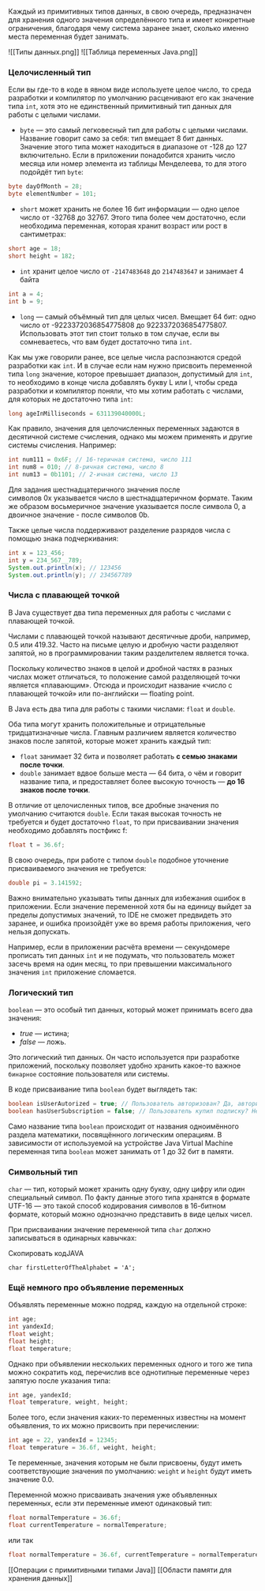 Каждый из примитивных типов данных, в свою очередь, предназначен для хранения одного значения определённого типа и имеет конкретные ограничения, благодаря чему система заранее знает, сколько именно места переменная будет занимать.

![[Типы данных.png]]
![[Таблица перeменных Java.png]]
### Целочисленный тип

Если вы где-то в коде в явном виде используете целое число, то среда разработки и компилятор по умолчанию расценивают его как значение типа `int`, хотя это не единственный примитивный тип данных для работы с целыми числами.

- `byte` — это самый легковесный тип для работы с целыми числами. Название говорит само за себя: тип вмещает 8 бит данных. Значение этого типа может находиться в диапазоне от -128 до 127 включительно. Если в приложении понадобится хранить число месяца или номер элемента из таблицы Менделеева, то для этого подойдёт тип `byte`:

```java
byte dayOfMonth = 28;
byte elementNumber = 101; 
```

- `short` может хранить не более 16 бит информации — одно целое число от -32768 до 32767. Этого типа более чем достаточно, если необходима переменная, которая хранит возраст или рост в сантиметрах:

```java
short age = 18;
short height = 182; 
```

- `int`  хранит целое число от `-2147483648` до `2147483647` и занимает 4 байта

```java
int a = 4;
int b = 9;
```

- `long` — самый объёмный тип для целых чисел. Вмещает 64 бит: одно число от -9223372036854775808 до 9223372036854775807. Использовать этот тип стоит только в том случае, если вы сомневаетесь, что вам будет достаточно типа `int`.

Как мы уже говорили ранее, все целые числа распознаются средой разработки как `int`. И в случае если нам нужно присвоить переменной типа `long` значение, которое превышает диапазон, допустимый для `int`, то необходимо в конце числа добавлять букву L или l, чтобы среда разработки и компилятор поняли, что мы хотим работать с числами, для которых не достаточно типа `int`:

```java
long ageInMilliseconds = 631139040000L; 
```

Как правило, значения для целочисленных переменных задаются в десятичной системе счисления, однако мы можем применять и другие системы счисления. Например:

```java
int num111 = 0x6F; // 16-теричная система, число 111
int num8 = 010; // 8-ричная система, число 8
int num13 = 0b1101; // 2-ичная система, число 13
```

Для задания шестнадцатеричного значения после символов 0x указывается число в шестнадцатеричном формате. Таким же образом восьмеричное значение указывается после символа 0, а двоичное значение - после символов 0b.

Также целые числа поддерживают разделение разрядов числа с помощью знака подчеркивания:

```java
int x = 123_456;
int y = 234_567__789;
System.out.println(x); // 123456
System.out.println(y); // 234567789
```

### Числа с плавающей точкой

В Java существует два типа переменных для работы с числами с плавающей точкой.

Числами с плавающей точкой называют десятичные дроби, например, 0.5 или 419.32. Часто на письме целую и дробную части разделяют запятой, но в программировании таким разделителем является точка.

Поскольку количество знаков в целой и дробной частях в разных числах может отличаться, то положение самой разделяющей точки является «плавающим». Отсюда и происходит название «число с плавающей точкой» или по-английски — floating point.

В Java есть два типа для работы с такими числами: `float` и `double`.

Оба типа могут хранить положительные и отрицательные тридцатизначные числа. Главным различием является количество знаков после запятой, которые может хранить каждый тип:

- `float` занимает 32 бита и позволяет работать **с семью знаками после точки**.
- `double` занимает вдвое больше места — 64 бита, о чём и говорит название типа, и предоставляет более высокую точность — **до 16 знаков после точки**.

В отличие от целочисленных типов, все дробные значения по умолчанию считаются `double`. Если такая высокая точность не требуется и будет достаточно `float`, то при присваивании значения необходимо добавлять постфикс f:

```java
float t = 36.6f; 
```

В свою очередь, при работе с типом `double` подобное уточнение присваиваемого значения не требуется:

```java
double pi = 3.141592; 
```

Важно внимательно указывать типы данных для избежания ошибок в приложении. Если значение переменной хотя бы на единицу выйдет за пределы допустимых значений, то IDE не сможет предвидеть это заранее, и ошибка произойдёт уже во время работы приложения, чего нельзя допускать.

Например, если в приложении расчёта времени — секундомере прописать тип данных `int` и не подумать, что пользователь может засечь время на один месяц, то при превышении максимального значения `int` приложение сломается.

### Логический тип

`boolean` — это особый тип данных, который может принимать всего два значения:

- _true_ — истина;
- _false_ — ложь.

Это логический тип данных. Он часто используется при разработке приложений, поскольку позволяет удобно хранить какое-то важное `бинарное` состояние пользователя или системы.

В коде присваивание типа `boolean` будет выглядеть так:

```java
boolean isUserAutorized = true; // Пользователь авторизован? Да, авторизован.
boolean hasUserSubscription = false; // Пользователь купил подписку? Нет. 
```

Само название типа `boolean` происходит от названия одноимённого раздела математики, посвящённого логическим операциям. В зависимости от используемой на устройстве Java Virtual Machine переменная типа `boolean` может занимать от 1 до 32 бит в памяти.

### Символьный тип

`char` — тип, который может хранить одну букву, одну цифру или один специальный символ. По факту данные этого типа хранятся в формате UTF-16 — это такой способ кодирования символов в 16-битном формате, который можно однозначно представить в виде целых чисел.

При присваивании значение переменной типа `char` должно записываться в одинарных кавычках:

Скопировать кодJAVA

```
char firstLetterOfTheAlphabet = 'A'; 
```



### Ещё немного про объявление переменных

Объявлять переменные можно подряд, каждую на отдельной строке:

```java
int age;
int yandexId;
float weight;
float height;
float temperature; 
```

Однако при объявлении нескольких переменных одного и того же типа можно сократить код, перечислив все однотипные переменные через запятую после указания типа:

```java
int age, yandexId;
float temperature, weight, height; 
```

Более того, если значения каких-то переменных известны на момент объявления, то их можно присвоить при перечислении:

```java
int age = 22, yandexId = 12345;
float temperature = 36.6f, weight, height; 
```

Те переменные, значения которым не были присвоены, будут иметь соответствующие значения по умолчанию: `weight` и `height` будут иметь значение 0.0.

Переменной можно присваивать значения уже объявленных переменных, если эти переменные имеют одинаковый тип:

```java
float normalTemperature = 36.6f;
float currentTemperature = normalTemperature; 
```

или так

```java
float normalTemperature = 36.6f, currentTemperature = normalTemperature;
```

[[Операции с примитивными типами Java]]
[[Области памяти для хранения данных]]